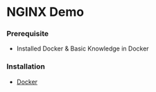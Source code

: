 # NGINX Demo

### Prerequisite
 - Installed Docker & Basic Knowledge in Docker
 

### Installation
 - [Docker](https://hub.docker.com/_/nginx)
